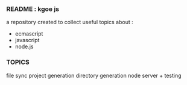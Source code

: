 ### README : kgoe js
a repository created to collect useful topics about :
- ecmascript
- javascript
- node.js

### TOPICS
file sync
project generation
directory generation
node server + testing